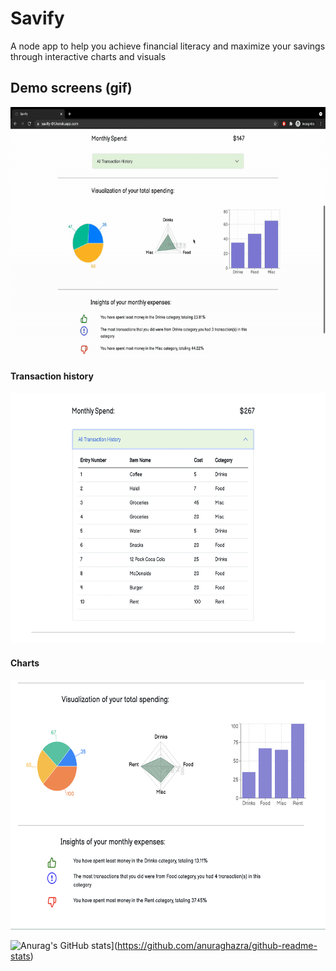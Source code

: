 # Savify
A node app to help you achieve financial literacy and maximize your savings through interactive charts and visuals

## Demo screens (gif)
<img src="https://github.com/ankittrehan2000/savify/blob/main/demo/demo.gif" height="400" />

#### Transaction history
<img src="https://github.com/ankittrehan2000/savify/blob/main/demo/demo3.png" height="400" />

#### Charts
<img src="https://github.com/ankittrehan2000/savify/blob/main/demo/demo2.png" height="400" />
 
![Anurag's GitHub stats](https://github-readme-stats.vercel.app/api?username=ankittrehan2000)](https://github.com/anuraghazra/github-readme-stats)
